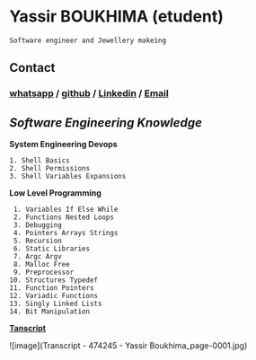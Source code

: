 # Yassir BOUKHIMA (etudent)
    Software engineer and Jewellery makeing

## Contact 

### [whatsapp](https://wa.me/qr/3OLKW7HQ75IRH1) / [github](https://github.com/Art-OF-Work/) / [Linkedin]() / [Email](Yassirboukhima.00@gmail.com)

## *Software Engineering Knowledge*

**System Engineering Devops**

    1. Shell Basics
    2. Shell Permissions
    3. Shell Variables Expansions

**Low Level Programming**

     1. Variables If Else While
     2. Functions Nested Loops
     3. Debugging
     4. Pointers Arrays Strings
     5. Recursion
     6. Static Libraries
     7. Argc Argv
     8. Malloc Free
     9. Preprocessor
    10. Structures Typedef
    11. Function Pointers
    12. Variadic Functions
    13. Singly Linked Lists
    14. Bit Manipulation


 [**Tanscript**](https://github.com/Art-OF-Work/About-me/blob/main/Yassir%20Boukhima.pdf)

![image](Transcript - 474245 - Yassir Boukhima_page-0001.jpg)
